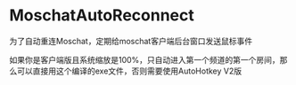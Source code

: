 # MoschatAutoReconnect

为了自动重连Moschat，定期给moschat客户端后台窗口发送鼠标事件

如果你是客户端版且系统缩放是100%，只自动进入第一个频道的第一个房间，那么可以直接用这个编译的exe文件，否则需要使用AutoHotkey V2版

